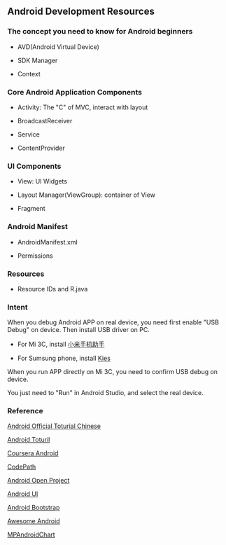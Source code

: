 ## Android Development Resources


### The concept you need to know for Android beginners

* AVD(Android Virtual Device)

* SDK Manager

* Context


### Core Android Application Components

* Activity: The "C" of MVC, interact with layout

* BroadcastReceiver

* Service

* ContentProvider


### UI Components

* View: UI Widgets

* Layout Manager(ViewGroup): container of View

* Fragment


### Android Manifest

* AndroidManifest.xml

* Permissions


### Resources

* Resource IDs and R.java


### Intent



When you debug Android APP on real device, you need first enable "USB Debug" on device. Then install USB driver on PC.

* For Mi 3C, install [小米手机助手](http://zhushou.xiaomi.com/)

* For Sumsung phone, install [Kies](http://www.samsung.com/cn/support/usefulsoftware/KIES/)

When you run APP directly on Mi 3C, you need to confirm USB debug on device. 

You just need to "Run" in Android Studio, and select the real device.


### Reference

[Android Official Toturial Chinese](http://hukai.me/android-training-course-in-chinese/index.html)

[Android Toturil](http://www.vogella.com/tutorials/android.html)

[Coursera Android](https://github.com/aporter/coursera-android)

[CodePath](http://guides.codepath.com/android)

[Android Open Project](https://github.com/Trinea/android-open-project)

[Android UI](https://github.com/wasabeef/awesome-android-ui)

[Android Bootstrap](https://github.com/Bearded-Hen/Android-Bootstrap)

[Awesome Android](https://github.com/snowdream/awesome-android)

[MPAndroidChart](https://github.com/PhilJay/MPAndroidChart)



